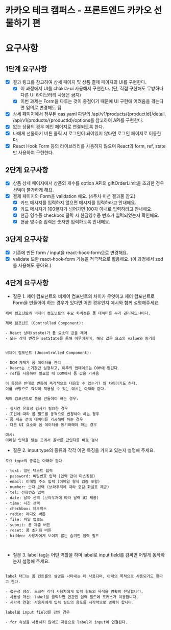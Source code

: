 # 카카오 테크 캠퍼스 - 프론트엔드 카카오 선물하기 편

# 요구사항

## 1단계 요구사항

- [x] 결과 링크를 참고하여 상세 페이지 및 상품 결제 페이지의 UI를 구현한다.
  - [x] 이 과정에서 UI를 chakra-ui 사용해서 구현한다. (단, 직접 구현해도 무방하나 다른 UI 라이브러리 사용은 금지)
  - [x] 이번 과제는 Form을 다루는 것이 중점이기 때문에 UI 구현에 어려움을 겪는다면 임의로 변경해도 됨
- [x] 상세 페이지에서 첨부된 oas.yaml 파일의 /api/v1/products/{productId}/detail, /api/v1/products/{productId}/options를 참고하여 API를 구현한다.
- [x] 없는 상품의 경우 메인 페이지로 연결되도록 한다.
- [x] 나에게 선물하기 버튼 클릭 시 로그인이 되어있지 않다면 로그인 페이지로 이동한다.
- [x] React Hook Form 등의 라이브러리를 사용하지 않으며 React의 form, ref, state만 사용하여 구현한다.

## 2단계 요구사항

- [x] 상품 상세 페이지에서 상품의 개수를 option API의 giftOrderLimit을 초과한 경우 선택이 불가하게 해요.
- [x] 결제 페이지의 Form을 validation 해요. (4주차 미션 결과물 참고)
  - [x] 카드 메시지를 입력하지 않으면 메시지를 입력하라고 안내해요.
  - [x] 카드 메시지가 100글자가 넘어가면 100자 이내로 입력하라고 안내해요.
  - [x] 현금 영수증 checkbox 클릭 시 현금영수증 번호가 입력되었는지 확인해요.
  - [x] 현금 영수증 입력은 숫자만 입력하도록 안내해요.

## 3단계 요구사항

- [x] 기존에 만든 form / input을 react-hook-form으로 변경해요.
- [x] validate 또한 react-hook-form 기능을 적극적으로 활용해요. (이 과정에서 zod를 사용해도 좋아요.)

## 4단계 요구사항

- 질문 1. 제어 컴포넌트와 비제어 컴포넌트의 차이가 무엇이고 제어 컴포넌트로 Form을 만들어야 하는 경우가 있다면 어떤 경우인지 예시와 함께 설명해주세요.

```
제어 컴포넌트와 비제어 컴포넌트의 주요 차이점은 폼 데이터를 누가 관리하느냐이다.

제어 컴포넌트 (Controlled Component):

- React 상태(state)가 폼 요소의 값을 제어
- 모든 상태 변경은 setState를 통해 이루어지며, 해당 값은 요소의 value와 동기화


비제어 컴포넌트 (Uncontrolled Component):

- DOM 자체가 폼 데이터를 관리
- React는 초기값만 설정하고, 이후의 업데이트는 DOM에 맡긴다.
- ref를 사용하여 필요할 때 DOM에서 폼 값을 가져옴

이 특징은 반대로 변화에 즉각적으로 대응할 수 있는가? 의 차이이기도 하다.
이를 바탕으로 각각이 적용될 수 있는 예시는 아래와 같다.

제어 컴포넌트로 폼을 만들어야 하는 경우:

- 실시간 유효성 검사가 필요한 경우
- 조건에 따라 폼 필드를 동적으로 변경해야 하는 경우
- 폼 제출 전에 데이터를 가공해야 하는 경우
- 다른 UI 요소와 폼 데이터를 동기화해야 하는 경우

예시:
이메일 입력을 받는 곳에서 올바른 값인지를 바로 검사

```

- 질문 2. input type의 종류와 각각 어떤 특징을 가지고 있는지 설명해 주세요.

```
주요 type의 종류는 아래와 같다.

- text: 일반 텍스트 입력
- password: 비밀번호 입력 (입력 값이 마스킹됨)
- email: 이메일 주소 입력 (이메일 형식 검증 포함)
- number: 숫자 입력 (브라우저에 따라 증감 화살표 제공)
- tel: 전화번호 입력
- date: 날짜 선택 (브라우저에 따라 달력 UI 제공)
- time: 시간 선택
- checkbox: 체크박스
- radio: 라디오 버튼
- file: 파일 업로드
- submit: 폼 제출 버튼
- reset: 폼 초기화 버튼
- hidden: 사용자에게 보이지 않는 숨겨진 입력 필드



```

- 질문 3. label tag는 어떤 역할을 하며 label로 input field를 감싸면 어떻게 동작하는지 설명해 주세요.

```

label 태그는 폼 컨트롤의 설명을 나타내는 데 사용되며, 아래의 목적으로 사용되기도 한다고 한다.

- 접근성 향상: 스크린 리더 사용자에게 입력 필드의 목적을 명확히 전달합니다.
- 사용성 개선: label을 클릭하면 연관된 입력 필드에 포커스가 이동합니다.
- 시각적 연결: 사용자에게 입력 필드의 용도를 시각적으로 명확히 합니다.

label로 input field를 감싼 경우

- for 속성을 사용하지 않아도 자동으로 label과 input이 연결된다.

```
